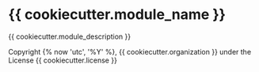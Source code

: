 # {{ cookiecutter.module_name }}

{{ cookiecutter.module_description }}

Copyright {% now 'utc', '%Y' %}, {{ cookiecutter.organization }} under the License {{ cookiecutter.license }}
